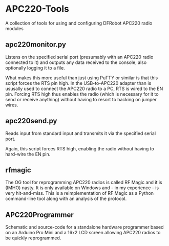 # APC220-Tools
A collection of tools for using and configuring DFRobot APC220 radio modules

## apc220monitor.py
Listens on the specified serial port (presumably with an APC220 radio connected to it) and outputs any data received to the console, also optionally logging it to a file.

What makes this more useful than just using PuTTY or similar is that this script forces the RTS pin high. In the USB-to-APC220 adapter than is ususally used to connect the APC220 radio to a PC, RTS is wired to the EN pin. Forcing RTS high thus enables the radio (which is necessary for it to send or receive anything) without having to resort to hacking on jumper wires.

## apc220send.py 
Reads input from standard input and transmits it via the specified serial port.

Again, this script forces RTS high, enabling the radio without having to hard-wire the EN pin.

## rfmagic
The OG tool for reprogramming APC220 radios is called RF Magic and it is (IMHO) nasty. It is only available on Windows and - in my experience - is very hit-and-miss. This is a reimplementation of RF Magic as a Python command-line tool along with an analysis of the protocol.

## APC220Programmer
Schematic and source-code for a standalone hardware programmer based on an Arduino Pro Mini and a 16x2 LCD screen allowing APC220 radios to be quickly reprogrammed.
